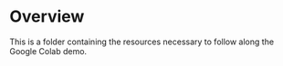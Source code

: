 # Overview

This is a folder containing the resources necessary to follow along the Google Colab demo. 
